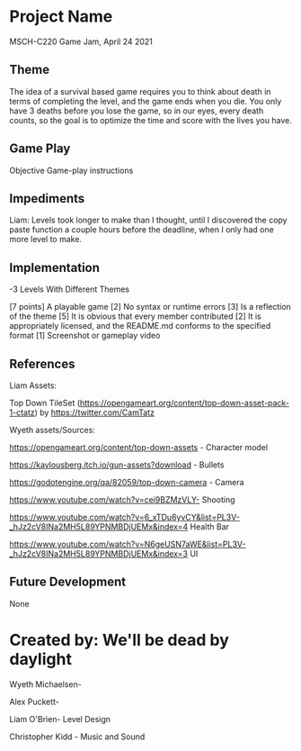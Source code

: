 # Project Name
MSCH-C220 Game Jam, April 24 2021

## Theme
The idea of a survival based game requires you to think about death in terms of completing the level, and the game ends when you die. You only have 3 deaths before you lose the game, so in our eyes, every death counts, so the goal is to optimize the time and score with the lives you have.

## Game Play
Objective
Game-play instructions

## Impediments
Liam: Levels took longer to make than I thought, until I discovered the copy paste function a couple hours before the deadline, when I only had one more level to make.

## Implementation
-3 Levels With Different Themes

[7 points] A playable game
[2] No syntax or runtime errors
[3] Is a reflection of the theme
[5] It is obvious that every member contributed
[2] It is appropriately licensed, and the README.md conforms to the specified format
[1] Screenshot or gameplay video



## References
Liam Assets:

Top Down TileSet (https://opengameart.org/content/top-down-asset-pack-1-ctatz) by https://twitter.com/CamTatz

Wyeth assets/Sources:

https://opengameart.org/content/top-down-assets - Character model

https://kaylousberg.itch.io/gun-assets?download - Bullets

https://godotengine.org/qa/82059/top-down-camera - Camera

https://www.youtube.com/watch?v=cei9BZMzVLY- Shooting

https://www.youtube.com/watch?v=6_xTDu6yvCY&list=PL3V-_hJz2cV8INa2MH5L89YPNMBDjUEMx&index=4 Health Bar

https://www.youtube.com/watch?v=N6geUSN7aWE&list=PL3V-_hJz2cV8INa2MH5L89YPNMBDjUEMx&index=3 UI



## Future Development
None

# Created by: We'll be dead by daylight

Wyeth Michaelsen- 

Alex Puckett-

Liam O'Brien- Level Design

Christopher Kidd - Music and Sound

